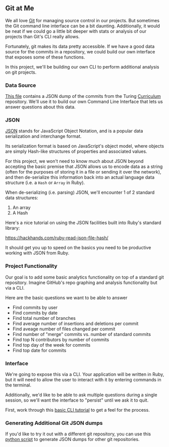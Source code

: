 ## Git at Me

We all love [Git](https://git-scm.com/) for managing source control in our
projects. But sometimes the Git command line interface can be a bit daunting.
Additionally, it would be neat if we could go a little bit deeper with stats or analysis
of our projects than Git's CLI really allows.

Fortunately, git makes its data pretty accessible. If we have a good data
source for the commits in a repository, we could build our own
interface that exposes some of these functions.

In this project, we'll be building our own CLI to perform additional
analysis on git projects.

### Data Source

[This file](https://www.dropbox.com/s/5mpmaa56fusowvd/curriculum_git_repo.json?dl=0)
contains a JSON dump of the commits from the Turing [Curriculum](https://github.com/turingschool/curriculum)
repository. We'll use it to build our own Command Line Interface that lets us
answer questions about this data.

### JSON

[JSON](https://en.wikipedia.org/wiki/JSON) stands for JavaScript Object Notation,
and is a popular data serialization and interchange format.

Its serialization format is based on JavaScript's object model, where
objects are simply Hash-like structures of properties and associated
values.

For this project, we won't need to know much about JSON beyond accepting the basic
premise that JSON allows us to encode data as a string (often for the purposes of storing
it in a file or sending it over the network), and then de-serialize this information
back into an actual language data structure (i.e. a `Hash` or `Array` in Ruby).

When de-serializing (i.e. parsing) JSON, we'll encounter 1 of 2 standard data structures:

1. An array
2. A Hash

Here's a nice tutorial on using the JSON facilities built into Ruby's standard library:

https://hackhands.com/ruby-read-json-file-hash/

It should get you up to speed on the basics you need to be productive working with
JSON from Ruby.

### Project Functionality

Our goal is to add some basic analytics functionality on top of a standard
git repository. Imagine GitHub's repo graphing and analysis functionality
but via a CLI.

Here are the basic questions we want to be able to answer

* Find commits by user
* Find commits by date
* Find total number of branches
* Find average number of insertions and deletions per commit
* Find aveage number of files changed per commit
* Find number of "merge" commits vs. number of standard commits
* Find top N contributors by number of commits
* Find top day of the week for commits
* Find top date for commits

### Interface

We're going to expose this via a CLI. Your application will be written in
Ruby, but it will need to allow the user to interact with it by entering
commands in the terminal.

Additionally, we'd like to be able to ask multiple questions during a single
session, so we'll want the interface to "persist" until we ask it to quit.

First, work through this [basic CLI tutorial](http://tutorials.jumpstartlab.com/topics/cli.html)
to get a feel for the process.

### Generating Additional Git JSON dumps

If you'd like to try it out with a different git repository, you can use this
[python script](https://github.com/paulrademacher/gitjson) to generate
JSON dumps for other git repositories.
